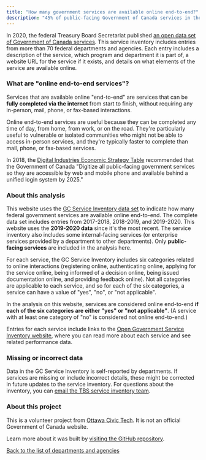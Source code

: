 ```yaml
---
title: "How many government services are available online end-to-end?"
description: "45% of public-facing Government of Canada services in the GC Service Inventory are available online from end-to-end. An Ottawa Civic Tech project."
---
```


In 2020, the federal Treasury Board Secretariat published [an open data set of Government of Canada services](https://open.canada.ca/data/en/dataset/3ac0d080-6149-499a-8b06-7ce5f00ec56c). This service inventory includes entries from more than 70 federal departments and agencies. Each entry includes a description of the service, which program and department it is part of, a website URL for the service if it exists, and details on what elements of the service are available online.

### What are "online end-to-end services"?

Services that are available online "end-to-end" are services that can be **fully completed via the internet** from start to finish, without requiring any in-person, mail, phone, or fax-based interactions. 

Online end-to-end services are useful because they can be completed any time of day, from home, from work, or on the road. They're particularly useful to vulnerable or isolated communities who might not be able to access in-person services, and they're typically faster to complete than mail, phone, or fax-based services.

In 2018, the [Digital Industries Economic Strategy Table](https://www.ic.gc.ca/eic/site/098.nsf/vwapj/ISEDC_Digital_Industries.pdf/$FILE/ISEDC_Digital_Industries.pdf) recommended that the Government of Canada "Digitize all public-facing government services so they are accessible by web and mobile phone and available behind a unified login system by 2025." 

### About this analysis

This website uses the [GC Service Inventory data set](https://open.canada.ca/data/en/dataset/3ac0d080-6149-499a-8b06-7ce5f00ec56c) to indicate how many federal government services are available online end-to-end. The complete data set includes entries from 2017-2018, 2018-2019, and 2019-2020. This website uses the **2019-2020 data** since it's the most recent. The service inventory also includes some internal-facing services (or enterprise services provided by a department to other departments). Only **public-facing services** are included in the analysis here.

For each service, the GC Service Inventory includes six categories related to online interactions (registering online, authenticating online, applying for the service online, being informed of a decision online, being issued documentation online, and providing feedback online). Not all categories are applicable to each service, and so for each of the six categories, a service can have a value of "yes", "no", or "not applicable". 

In the analysis on this website, services are considered online end-to-end **if each of the six categories are either "yes" or "not applicable"**. (A service with at least one category of "no" is considered not online end-to-end.)

Entries for each service include links to the [Open Government Service Inventory website](https://search.open.canada.ca/service/), where you can read more about each service and see related performance data.

### Missing or incorrect data

Data in the GC Service Inventory is self-reported by departments. If services are missing or include incorrect details, these might be corrected in future updates to the service inventory. For questions about the inventory, you can [email the TBS service inventory team](mailto:ServiceDigital-ServicesNumerique@tbs-sct.gc.ca).

### About this project

This is a volunteer project from [Ottawa Civic Tech](https://ottawacivictech.ca/). It is not an official Government of Canada website. 

Learn more about it was built by [visiting the GitHub repository](https://github.com/YOWCT/end-to-end-services).

[Back to the list of departments and agencies](#departments)